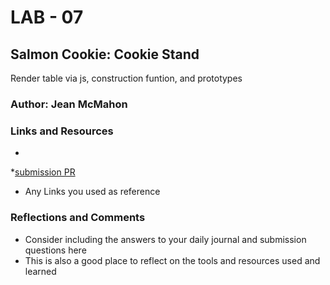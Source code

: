 # LAB - 07

## Salmon Cookie: Cookie Stand

Render table via js, construction funtion, and prototypes

### Author: Jean McMahon

### Links and Resources
*  
*[submission PR](http://xyz.com)
* Any Links you used as reference

### Reflections and Comments
* Consider including the answers to your daily journal and submission questions here
* This is also a good place to reflect on the tools and resources used and learned
